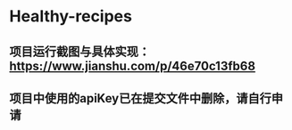 # Healthy-recipes
## 项目运行截图与具体实现：https://www.jianshu.com/p/46e70c13fb68
## 项目中使用的apiKey已在提交文件中删除，请自行申请
